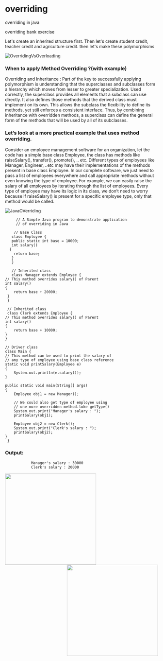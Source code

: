 # overriding
overriding in java 

 
overriding bank exercise

Let's create an inherited structure first.
Then let's create student credit, teacher credit and agriculture credit.
then let's make these polymorphisms

![OverridingVsOverloading](https://user-images.githubusercontent.com/75886362/194964286-980b91bf-ef29-479a-b416-315b5c4e31bb.png)

   
### When to apply Method Overriding ?(with example)

Overriding and Inheritance : Part of the key to successfully applying polymorphism is understanding that the superclasses and subclasses form a hierarchy which moves from lesser to greater specialization. Used correctly, the superclass provides all elements that a subclass can use directly. It also defines those methods that the derived class must implement on its own. This allows the subclass the flexibility to define its methods, yet still enforces a consistent interface. Thus, by combining inheritance with overridden methods, a superclass can define the general form of the methods that will be used by all of its subclasses.

 

### Let’s look at a more practical example that uses method overriding.
Consider an employee management software for an organization, let the code has a simple base class Employee, the class has methods like raiseSalary(), transfer(), promote(), .. etc. Different types of employees like Manager, Engineer, ..etc may have their implementations of the methods present in base class Employee. In our complete software, we just need to pass a list of employees everywhere and call appropriate methods without even knowing the type of employee. For example, we can easily raise the salary of all employees by iterating through the list of employees. Every type of employee may have its logic in its class, we don’t need to worry because if raiseSalary() is present for a specific employee type, only that method would be called.


![JavaOVerriding](https://user-images.githubusercontent.com/75886362/194964551-624f0116-ae4f-4ca3-86b9-dd4281a7f995.jpg)


         // A Simple Java program to demonstrate application 
         // of overriding in Java 
  
        // Base Class 
       class Employee { 
       public static int base = 10000; 
       int salary() 
      { 
        return base; 
       } 
       } 
  
       // Inherited class 
       class Manager extends Employee { 
    // This method overrides salary() of Parent 
    int salary() 
    { 
        return base + 20000; 
     } 
     } 
  
     // Inherited class 
     class Clerk extends Employee { 
    // This method overrides salary() of Parent 
    int salary() 
    { 
        return base + 10000; 
    } 
    } 
  
    // Driver class 
    class Main { 
    // This method can be used to print the salary of 
    // any type of employee using base class reference 
    static void printSalary(Employee e) 
    { 
        System.out.println(e.salary()); 
    } 
  
    public static void main(String[] args) 
    { 
        Employee obj1 = new Manager(); 
  
        // We could also get type of employee using 
        // one more overridden method.loke getType() 
        System.out.print("Manager's salary : "); 
        printSalary(obj1); 
  
        Employee obj2 = new Clerk(); 
        System.out.print("Clerk's salary : "); 
        printSalary(obj2); 
    } 
     } 
     
     
 ### Output: 
 
                Manager's salary : 30000
                Clerk's salary : 20000



<img src="https://media.giphy.com/media/SYHz66JfYHbBtZXjHy/giphy.gif" height="300"   ><img src="https://media.giphy.com/media/HscDLzkO8EOTmgkhQP/giphy.gif"  align="right" height="300" >
